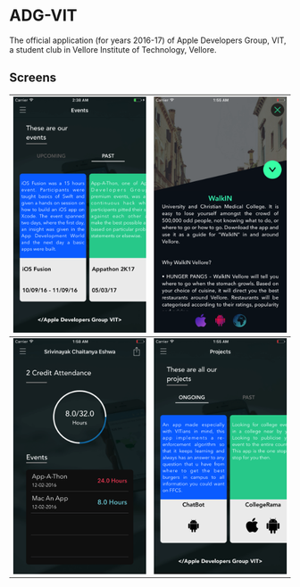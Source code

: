 # ADG-VIT

The official application (for years 2016-17) of Apple Developers Group, VIT, a student club in Vellore Institute of Technology, Vellore.

## Screens

<img src="https://github.com/eshwavin/ADG-VIT/blob/master/Screens/SS1.png">|<img src="https://github.com/eshwavin/ADG-VIT/blob/master/Screens/SS2.png">
---------| ---------|
<img src="https://github.com/eshwavin/ADG-VIT/blob/master/Screens/SS3.png">|<img src="https://github.com/eshwavin/ADG-VIT/blob/master/Screens/SS4.png">
